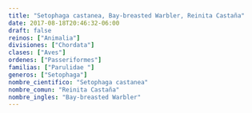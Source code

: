 ```yaml
---
title: "Setophaga castanea, Bay-breasted Warbler, Reinita Castaña"
date: 2017-08-18T20:46:32-06:00
draft: false
reinos: ["Animalia"]
divisiones: ["Chordata"]
clases: ["Aves"]
ordenes: ["Passeriformes"]
familias: ["Parulidae "]
generos: ["Setophaga"]
nombre_cientifico: "Setophaga castanea"
nombre_comun: "Reinita Castaña"
nombre_ingles: "Bay-breasted Warbler"
---
```

